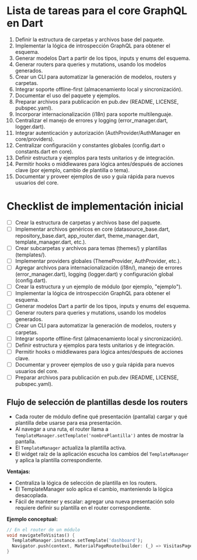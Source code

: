 # Lista de tareas para el core GraphQL en Dart

1. Definir la estructura de carpetas y archivos base del paquete.
2. Implementar la lógica de introspección GraphQL para obtener el esquema.
3. Generar modelos Dart a partir de los tipos, inputs y enums del esquema.
4. Generar routers para queries y mutations, usando los modelos generados.
5. Crear un CLI para automatizar la generación de modelos, routers y carpetas.
6. Integrar soporte offline-first (almacenamiento local y sincronización).
7. Documentar el uso del paquete y ejemplos.
8. Preparar archivos para publicación en pub.dev (README, LICENSE, pubspec.yaml).
9. Incorporar internacionalización (i18n) para soporte multilenguaje.
10. Centralizar el manejo de errores y logging (error_manager.dart, logger.dart).
11. Integrar autenticación y autorización (AuthProvider/AuthManager en core/providers).
12. Centralizar configuración y constantes globales (config.dart o constants.dart en core).
13. Definir estructura y ejemplos para tests unitarios y de integración.
14. Permitir hooks o middlewares para lógica antes/después de acciones clave (por ejemplo, cambio de plantilla o tema).
15. Documentar y proveer ejemplos de uso y guía rápida para nuevos usuarios del core.

# Checklist de implementación inicial

- [ ] Crear la estructura de carpetas y archivos base del paquete.
- [ ] Implementar archivos genéricos en core (datasource_base.dart, repository_base.dart, app_router.dart, theme_manager.dart, template_manager.dart, etc.).
- [ ] Crear subcarpetas y archivos para temas (themes/) y plantillas (templates/).
- [ ] Implementar providers globales (ThemeProvider, AuthProvider, etc.).
- [ ] Agregar archivos para internacionalización (i18n/), manejo de errores (error_manager.dart), logging (logger.dart) y configuración global (config.dart).
- [ ] Crear la estructura y un ejemplo de módulo (por ejemplo, "ejemplo").
- [ ] Implementar la lógica de introspección GraphQL para obtener el esquema.
- [ ] Generar modelos Dart a partir de los tipos, inputs y enums del esquema.
- [ ] Generar routers para queries y mutations, usando los modelos generados.
- [ ] Crear un CLI para automatizar la generación de modelos, routers y carpetas.
- [ ] Integrar soporte offline-first (almacenamiento local y sincronización).
- [ ] Definir estructura y ejemplos para tests unitarios y de integración.
- [ ] Permitir hooks o middlewares para lógica antes/después de acciones clave.
- [ ] Documentar y proveer ejemplos de uso y guía rápida para nuevos usuarios del core.
- [ ] Preparar archivos para publicación en pub.dev (README, LICENSE, pubspec.yaml).

## Flujo de selección de plantillas desde los routers

- Cada router de módulo define qué presentación (pantalla) cargar y qué plantilla debe usarse para esa presentación.
- Al navegar a una ruta, el router llama a `TemplateManager.setTemplate('nombrePlantilla')` antes de mostrar la pantalla.
- El `TemplateManager` actualiza la plantilla activa.
- El widget raíz de la aplicación escucha los cambios del `TemplateManager` y aplica la plantilla correspondiente.

**Ventajas:**
- Centraliza la lógica de selección de plantilla en los routers.
- El TemplateManager solo aplica el cambio, manteniendo la lógica desacoplada.
- Fácil de mantener y escalar: agregar una nueva presentación solo requiere definir su plantilla en el router correspondiente.

**Ejemplo conceptual:**
```dart
// En el router de un módulo
void navigateToVisitas() {
  TemplateManager.instance.setTemplate('dashboard');
  Navigator.push(context, MaterialPageRoute(builder: (_) => VisitasPage()));
}
```
